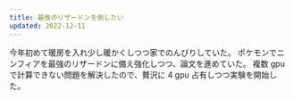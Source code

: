 ```yaml
---
title: 最強のリザードンを倒したい
updated: 2022-12-11
---
```


今年初めて暖房を入れ少し暖かくしつつ家でのんびりしていた。
ポケモンでニンフィアを最強のリザードンに備え強化しつつ、論文を進めていた。
複数 gpu で計算できない問題を解決したので、贅沢に 4 gpu 占有しつつ実験を開始した。
